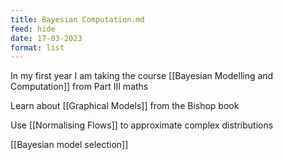```yaml
---
title: Bayesian Computation.md
feed: hide
date: 17-03-2023
format: list
---
```



In my first year I am taking the course [[Bayesian Modelling and Computation]] from Part III maths

Learn about [[Graphical Models]] from the Bishop book

Use [[Normalising Flows]] to approximate complex distributions

[[Bayesian model selection]]

